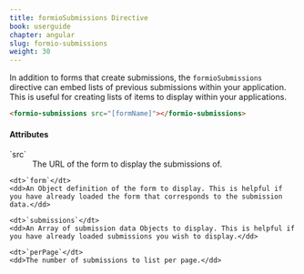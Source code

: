 ```yaml
---
title: formioSubmissions Directive
book: userguide
chapter: angular
slug: formio-submissions
weight: 30
---
```

In addition to forms that create submissions, the `formioSubmissions` directive can embed lists of previous submissions within your application. This is useful for creating lists of items to display within your applications.

```html
<formio-submissions src="[formName]"></formio-submissions>
```

#### Attributes

<dl class="dl-horizontal">
    <dt>`src`</dt>
    <dd>The URL of the form to display the submissions of.</dd>

    <dt>`form`</dt>
    <dd>An Object definition of the form to display. This is helpful if you have already loaded the form that corresponds to the submission data.</dd>

    <dt>`submissions`</dt>
    <dd>An Array of submission data Objects to display. This is helpful if you have already loaded submissions you wish to display.</dd>

    <dt>`perPage`</dt>
    <dd>The number of submissions to list per page.</dd>
</dl>

